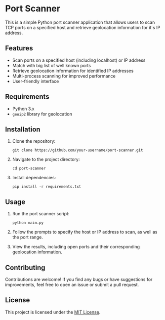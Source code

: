# Port Scanner

This is a simple Python port scanner application that allows users to scan TCP ports on a specified host and retrieve geolocation information for it´s IP address.

## Features

- Scan ports on a specified host (including localhost) or IP address
- Match with big list of well known ports
- Retrieve geolocation information for identified IP addresses
- Multi-process scanning for improved performance
- User-friendly interface

## Requirements

- Python 3.x
- `geoip2` library for geolocation

## Installation

1. Clone the repository:

    ```
    git clone https://github.com/your-username/port-scanner.git
    ```

2. Navigate to the project directory:

    ```
    cd port-scanner
    ```

3. Install dependencies:

    ```
    pip install -r requirements.txt
    ```

## Usage

1. Run the port scanner script:

    ```
    python main.py
    ```

2. Follow the prompts to specify the host or IP address to scan, as well as the port range.

3. View the results, including open ports and their corresponding geolocation information.

## Contributing

Contributions are welcome! If you find any bugs or have suggestions for improvements, feel free to open an issue or submit a pull request.

## License

This project is licensed under the [MIT License](LICENSE).

